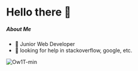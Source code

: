 # Hello there 👋


##### About Me

- 🤞  Junior Web Developer
- 👯 looking for help in stackoverflow, google, etc.



![Ow1T-min](https://media.giphy.com/media/ZVik7pBtu9dNS/giphy.gif)



